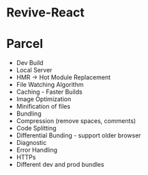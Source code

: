 # Revive-React

# Parcel
- Dev Build
- Local Server
- HMR -> Hot Module Replacement
- File Watching Algorithm
- Caching - Faster Builds
- Image Optimization
- Minification of files
- Bundling
- Compression (remove spaces, comments)
- Code Splitting
- Differential Bunding - support older browser
- Diagnostic
- Error Handling
- HTTPs
- Different dev and prod bundles
